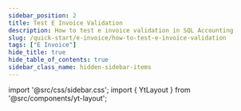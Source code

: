 ```yaml
---
sidebar_position: 2
title: Test E Invoice Validation
description: How to test e invoice validation in SQL Accounting
slug: /quick-start/e-invoice/how-to-test-e-invoice-validation
tags: ["E Invoice"]
hide_title: true 
hide_table_of_contents: true
sidebar_class_name: hidden-sidebar-items
---
```


import '@src/css/sidebar.css';
import { YtLayout } from '@src/components/yt-layout';

<YtLayout 
    videoId="AKLkzWVApLY"
/>  

